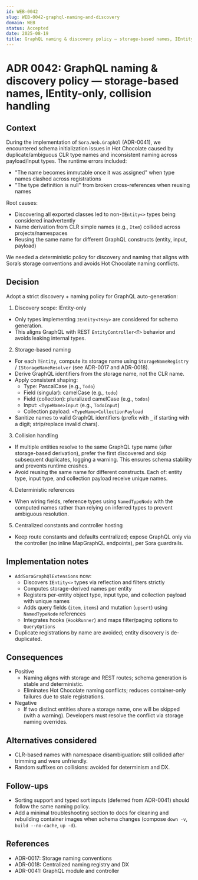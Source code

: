 ```yaml
---
id: WEB-0042
slug: WEB-0042-graphql-naming-and-discovery
domain: WEB
status: Accepted
date: 2025-08-19
title: GraphQL naming & discovery policy — storage-based names, IEntity-only, collision handling
---
```

 
# ADR 0042: GraphQL naming & discovery policy — storage-based names, IEntity-only, collision handling

## Context

During the implementation of `Sora.Web.GraphQl` (ADR-0041), we encountered schema initialization issues in Hot Chocolate caused by duplicate/ambiguous CLR type names and inconsistent naming across payload/input types. The runtime errors included:

- "The name becomes immutable once it was assigned" when type names clashed across registrations
- "The type definition is null" from broken cross-references when reusing names

Root causes:
- Discovering all exported classes led to non-`IEntity<>` types being considered inadvertently
- Name derivation from CLR simple names (e.g., `Item`) collided across projects/namespaces
- Reusing the same name for different GraphQL constructs (entity, input, payload)

We needed a deterministic policy for discovery and naming that aligns with Sora’s storage conventions and avoids Hot Chocolate naming conflicts.

## Decision

Adopt a strict discovery + naming policy for GraphQL auto-generation:

1) Discovery scope: IEntity-only
- Only types implementing `IEntity<TKey>` are considered for schema generation.
- This aligns GraphQL with REST `EntityController<T>` behavior and avoids leaking internal types.

2) Storage-based naming
- For each `TEntity`, compute its storage name using `StorageNameRegistry` / `IStorageNameResolver` (see ADR-0017 and ADR-0018).
- Derive GraphQL identifiers from the storage name, not the CLR name.
- Apply consistent shaping:
  - Type: PascalCase (e.g., `Todo`)
  - Field (singular): camelCase (e.g., `todo`)
  - Field (collection): pluralized camelCase (e.g., `todos`)
  - Input: `<TypeName>Input` (e.g., `TodoInput`)
  - Collection payload: `<TypeName>CollectionPayload`
- Sanitize names to valid GraphQL identifiers (prefix with `_` if starting with a digit; strip/replace invalid chars).

3) Collision handling
- If multiple entities resolve to the same GraphQL type name (after storage-based derivation), prefer the first discovered and skip subsequent duplicates, logging a warning. This ensures schema stability and prevents runtime crashes.
- Avoid reusing the same name for different constructs. Each of: entity type, input type, and collection payload receive unique names.

4) Deterministic references
- When wiring fields, reference types using `NamedTypeNode` with the computed names rather than relying on inferred types to prevent ambiguous resolution.

5) Centralized constants and controller hosting
- Keep route constants and defaults centralized; expose GraphQL only via the controller (no inline MapGraphQL endpoints), per Sora guardrails.

## Implementation notes

- `AddSoraGraphQlExtensions` now:
  - Discovers `IEntity<>` types via reflection and filters strictly
  - Computes storage-derived names per entity
  - Registers per-entity object type, input type, and collection payload with unique names
  - Adds query fields (`item`, `items`) and mutation (`upsert`) using `NamedTypeNode` references
  - Integrates hooks (`HookRunner`) and maps filter/paging options to `QueryOptions`
- Duplicate registrations by name are avoided; entity discovery is de-duplicated.

## Consequences

- Positive
  - Naming aligns with storage and REST routes; schema generation is stable and deterministic.
  - Eliminates Hot Chocolate naming conflicts; reduces container-only failures due to stale registrations.
- Negative
  - If two distinct entities share a storage name, one will be skipped (with a warning). Developers must resolve the conflict via storage naming overrides.

## Alternatives considered

- CLR-based names with namespace disambiguation: still collided after trimming and were unfriendly.
- Random suffixes on collisions: avoided for determinism and DX.

## Follow-ups

- Sorting support and typed sort inputs (deferred from ADR-0041) should follow the same naming policy.
- Add a minimal troubleshooting section to docs for cleaning and rebuilding container images when schema changes (compose `down -v`, `build --no-cache`, `up -d`).

## References

- ADR-0017: Storage naming conventions
- ADR-0018: Centralized naming registry and DX
- ADR-0041: GraphQL module and controller
